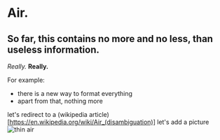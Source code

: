 # Air.
## So far, this contains no more and no less, than useless information.  
*Really.*
**Really.**

For example:
* there is a new way to format everything
* apart from that, nothing more

let's redirect to a (wikipedia article)[https://en.wikipedia.org/wiki/Air_(disambiguation)]
let's add a picture ![thin air](https://upload.wikimedia.org/wikipedia/commons/b/be/Top_of_Atmosphere.jpg)


